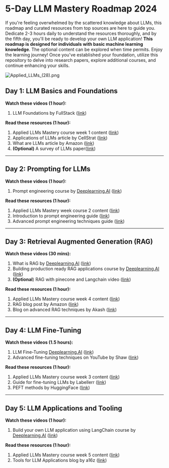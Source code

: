 # 5-Day LLM Mastery Roadmap 2024

If you're feeling overwhelmed by the scattered knowledge about LLMs, this roadmap and curated resources from top sources are here to guide you. Dedicate 2-3 hours daily to understand the resources thoroughly, and by the fifth day, you'll be ready to develop your own LLM application! **This roadmap is designed for individuals with basic machine learning knowledge**. The optional content can be explored when time permits. Enjoy the learning journey! Once you've established your foundation, utilize this repository to delve into research papers, explore additional courses, and continue enhancing your skills.

![Applied_LLMs_(28).png](https://github.com/aishwaryanr/awesome-generative-ai-guide/blob/main/resources/img/Applied_LLMs_(28).png)

## Day 1: LLM Basics and Foundations

**Watch these videos (1 hour):**

1. LLM Foundations by FullStack ([link](https://www.notion.so/LLM-Mastery-5-Day-Roadmap-2024-659cc64530af404eac2244d2641365d2?pvs=21))

**Read these resources (1 hour):**

1. Applied LLMs Mastery course week 1 content ([link](https://github.com/aishwaryanr/awesome-generative-ai-guide/blob/main/free_courses/Applied_LLMs_Mastery_2024/week1_part1_foundations.md))
2. Applications of LLMs article by CellStrat ([link](https://cellstrat.medium.com/real-world-use-cases-for-large-language-models-llms-d71c3a577bf2))
3. What are LLMs article by Amazon ([link](https://aws.amazon.com/what-is/large-language-model/))
4. **(Optional)** A survey of LLMs paper([link](https://arxiv.org/abs/2303.18223)) 

---

## Day 2: Prompting for LLMs

**Watch these videos (1 hour):**

1. Prompt engineering course by [Deeplearning.AI](http://Deeplearning.AI) ([link](https://www.notion.so/Week-2-Prompting-and-Prompt-Engineering-57cd1d024ac24819a0c44830a514c41d?pvs=21))

**Read these resources (1 hour):**

1. Applied LLMs Mastery week course 2 content ([link](https://github.com/aishwaryanr/awesome-generative-ai-guide/blob/main/free_courses/Applied_LLMs_Mastery_2024/week2_prompting.md))
2. Introduction to prompt engineering guide ([link](https://www.deeplearning.ai/short-courses/chatgpt-prompt-engineering-for-developers/))
3. Advanced prompt engineering techniques guide ([link](https://www.promptingguide.ai/techniques))

---

## Day 3: Retrieval Augmented Generation (RAG)

**Watch these videos (30 mins):**

1. What is RAG by [Deeplearning.AI](http://Deeplearning.AI) ([link](https://learn.deeplearning.ai/building-applications-vector-databases/lesson/3/retrieval-augmented-generation-(rag)))
2. Building production ready RAG applications course by  [Deeplearning.AI](http://Deeplearning.AI) ([link](https://www.notion.so/LLM-Mastery-5-Day-Roadmap-2024-659cc64530af404eac2244d2641365d2?pvs=21))
3. **(Optional**) RAG with pinecone and Langchain video ([link](https://www.notion.so/Week-3-Fine-Tuning-LLMs-14ca00d3071f4e528a762f41547868ef?pvs=21))

**Read these resources (1 hour):**

1. Applied LLMs Mastery course week 4 content ([link](https://github.com/aishwaryanr/awesome-generative-ai-guide/blob/main/free_courses/Applied_LLMs_Mastery_2024/week4_RAG.md))
2. RAG blog post by Amazon ([link](https://docs.aws.amazon.com/sagemaker/latest/dg/jumpstart-foundation-models-customize-rag.html))
3. Blog on advanced RAG techniques by Akash ([link](https://akash-mathur.medium.com/advanced-rag-optimizing-retrieval-with-additional-context-metadata-using-llamaindex-aeaa32d7aa2f))

---

## Day 4: LLM Fine-Tuning

**Watch these videos (1.5 hours):**

1. LLM Fine-Tuning [Deeplearning.AI](http://Deeplearning.AI) ([link](https://learn.deeplearning.ai/finetuning-large-language-models/lesson/1/introduction))
2. Advanced fine-tuning techniques on YouTube by Shaw ([link](https://www.youtube.com/watch?v=eC6Hd1hFvos))

**Read these resources (1 hour):**

1. Applied LLMs Mastery course week 3 content ([link](https://github.com/aishwaryanr/awesome-generative-ai-guide/blob/main/free_courses/Applied_LLMs_Mastery_2024/week3_finetuning_llms.md))
2. Guide for fine-tuning LLMs by Labellerr ([link](https://www.labellerr.com/blog/comprehensive-guide-for-fine-tuning-of-llms/))
3. PEFT methods by HuggingFace ([link](https://huggingface.co/blog/peft))

---

## Day 5: LLM Applications and Tooling

**Watch these videos (1 hour):**

1. Build your own LLM application using LangChain course by [Deeplearning.AI](http://Deeplearning.AI) ([link](https://learn.deeplearning.ai/langchain/lesson/1/introduction))

**Read these resources (1 hour):**

1. Applied LLMs Mastery course week 5 content ([link](https://github.com/aishwaryanr/awesome-generative-ai-guide/blob/main/free_courses/Applied_LLMs_Mastery_2024/week5_tools_for_LLM_apps.md))
2. Tools for LLM Applications blog by a16z ([link](https://a16z.com/emerging-architectures-for-llm-applications/))